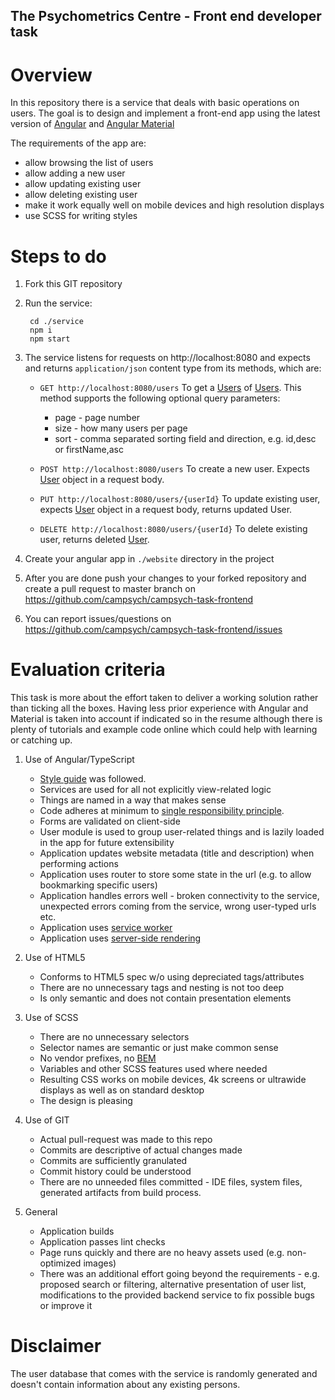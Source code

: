 The Psychometrics Centre - Front end developer task
---------------------------------------------------

Overview
========

In this repository there is a service that deals with basic operations on users. 
The goal is to design and implement a front-end app using the latest version of [Angular](https://angular.io/) and 
[Angular Material](https://material.angular.io/) 

The requirements of the app are:

- allow browsing the list of users
- allow adding a new user
- allow updating existing user
- allow deleting existing user
- make it work equally well on mobile devices and high resolution displays
- use SCSS for writing styles


Steps to do
===========

1. Fork this GIT repository

2. Run the service:
        
        cd ./service
        npm i
        npm start
        
3. The service listens for requests on http://localhost:8080 and expects and returns `application/json` content type from 
its methods, which are:

    - `GET http://localhost:8080/users`
    To get a [Users](./service/src/page/page.ts) of [Users](./service/src/user/user.ts). This method supports the following optional query parameters:
        
        * page - page number
        * size - how many users per page
        * sort - comma separated sorting field and direction, e.g. id,desc or firstName,asc  

    - `POST http://localhost:8080/users`
    To create a new user. Expects [User](./service/src/user/user.ts) object in a request body.
        
    - `PUT http://localhost:8080/users/{userId}`
    To update existing user, expects [User](./service/src/user/user.ts) object in a request body, returns updated User.        
        
    - `DELETE http://localhost:8080/users/{userId}`
    To delete existing user, returns deleted [User](./service/src/user/user.ts).        

4. Create your angular app in `./website` directory in the project 

5. After you are done push your changes to your forked repository and create a pull request to master branch on 
https://github.com/campsych/campsych-task-frontend 

6. You can report issues/questions on https://github.com/campsych/campsych-task-frontend/issues


Evaluation criteria
===================

This task is more about the effort taken to deliver a working solution rather than ticking all the boxes. 
Having less prior experience with Angular and Material is taken into account if indicated so in the resume 
although there is plenty of tutorials and example code online which could help with learning or catching up. 

1. Use of Angular/TypeScript
    - [Style guide](https://angular.io/guide/styleguide) was followed.
    - Services are used for all not explicitly view-related logic
    - Things are named in a way that makes sense
    - Code adheres at minimum to [single responsibility principle](https://en.wikipedia.org/wiki/SOLID).
    - Forms are validated on client-side
    - User module is used to group user-related things and is lazily loaded in the app for future extensibility
    - Application updates website metadata (title and description) when performing actions
    - Application uses router to store some state in the url (e.g. to allow bookmarking specific users)
    - Application handles errors well - broken connectivity to the service, unexpected errors coming from the service, 
    wrong user-typed urls etc.
    - Application uses [service worker](https://angular.io/guide/service-worker-intro)
    - Application uses [server-side rendering](https://angular.io/guide/universal])

2. Use of HTML5
    - Conforms to HTML5 spec w/o using depreciated tags/attributes 
    - There are no unnecessary tags and nesting is not too deep
    - Is only semantic and does not contain presentation elements
    
3. Use of SCSS
    - There are no unnecessary selectors
    - Selector names are semantic or just make common sense
    - No vendor prefixes, no [BEM](http://getbem.com/)   
    - Variables and other SCSS features used where needed
    - Resulting CSS works on mobile devices, 4k screens or ultrawide displays as well as on standard desktop
    - The design is pleasing
    
4. Use of GIT
    - Actual pull-request was made to this repo  
    - Commits are descriptive of actual changes made
    - Commits are sufficiently granulated
    - Commit history could be understood
    - There are no unneeded files committed - IDE files, system files, generated artifacts from build process.
    
5. General
    - Application builds
    - Application passes lint checks
    - Page runs quickly and there are no heavy assets used (e.g. non-optimized images)
    - There was an additional effort going beyond the requirements - e.g. proposed search or filtering, 
     alternative presentation of user list, modifications to the provided backend service to fix possible bugs or 
     improve it 

Disclaimer
==========
The user database that comes with the service is randomly generated and doesn't contain information about any 
existing persons.
